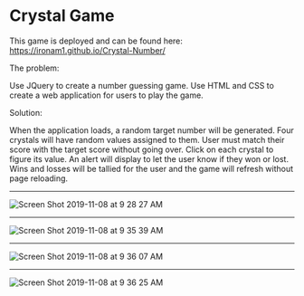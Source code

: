 # Crystal Game

This game is deployed and can be found here: https://ironam1.github.io/Crystal-Number/

The problem:

Use JQuery to create a number guessing game. Use HTML and CSS to
create a web application for users to play the game.

Solution:

When the application loads, a random target number will be generated. Four crystals will have random values assigned to them. User must match their score with the target score without going over. Click on each crystal to figure its value. An alert will display to let the user know if they won or lost. Wins and losses will be tallied for the user and the game will refresh without page reloading.
                 
------------

![Screen Shot 2019-11-08 at 9 28 27 AM](https://user-images.githubusercontent.com/48491411/68483792-2f04e580-020a-11ea-8597-7a3d913d8472.png)

------------

![Screen Shot 2019-11-08 at 9 35 39 AM](https://user-images.githubusercontent.com/48491411/68484497-5ad49b00-020b-11ea-8919-f2df067c29ef.png)

------------

![Screen Shot 2019-11-08 at 9 36 07 AM](https://user-images.githubusercontent.com/48491411/68484557-793a9680-020b-11ea-9078-656b7a4e3d98.png)

------------

![Screen Shot 2019-11-08 at 9 36 25 AM](https://user-images.githubusercontent.com/48491411/68484590-8fe0ed80-020b-11ea-9064-3d4069e32c47.png)